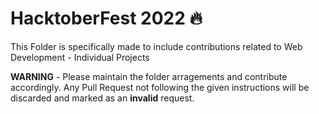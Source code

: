 # HacktoberFest 2022 :fire:

This Folder is specifically made to include contributions related to Web Development - Individual Projects

**WARNING** - Please maintain the folder arragements and contribute accordingly. Any Pull Request not following the given instructions will be discarded and marked as an **invalid** request.